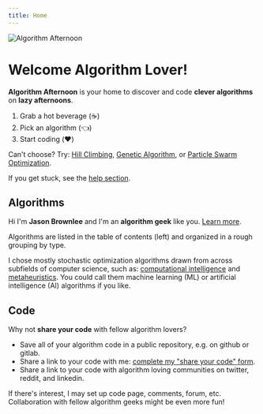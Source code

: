 ```yaml
---
title: Home
---
```


![Algorithm Afternoon](/algorithmafternoon.png)

# Welcome Algorithm Lover!

**Algorithm Afternoon** is your home to discover and code **clever algorithms** on **lazy afternoons**.

1. Grab a hot beverage (:coffee:)
2. Pick an algorithm (:point_left:)
3. Start coding (:heart:)

Can't choose? Try: [Hill Climbing](/stochastic/stochastic_hill_climbing/), [Genetic Algorithm](/evolutionary/genetic_algorithm/), or [Particle Swarm Optimization](/particle/bare_bones_particle_swarm_optimization/).

If you get stuck, see the [help section](/help/).

## Algorithms

Hi I'm **Jason Brownlee** and I'm an **algorithm geek** like you. [Learn more](/about/).

Algorithms are listed in the table of contents (left) and organized in a rough grouping by type.

I chose mostly stochastic optimization algorithms drawn from across subfields of computer science, such as: [computational intelligence](/glossary/#computational-intelligence) and [metaheuristics](/glossary/#metaheuristics). You could call them machine learning (ML) or artificial intelligence (AI) algorithms if you like.

## Code

Why not **share your code** with fellow algorithm lovers?

- Save all of your algorithm code in a public repository, e.g. on github or gitlab.
- Share a link to your code with me: [complete my "share your code" form](https://forms.gle/t1Hv7orWpnTDDpoy7).
- Share a link to your code with algorithm loving communities on twitter, reddit, and linkedin.

If there's interest, I may set up code page, comments, forum, etc. Collaboration with fellow algorithm geeks might be even more fun!


